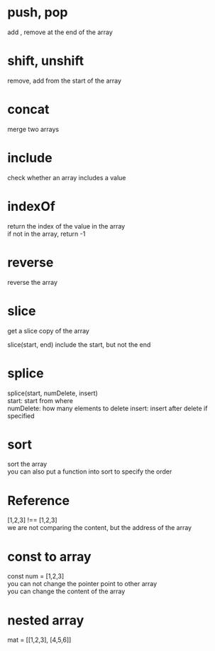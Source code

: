 # push, pop  
add , remove at the end of the array  

# shift, unshift  
remove, add from the start of the array  

# concat  
merge two arrays  

# include 
check whether an array includes a value  

# indexOf
return the index of the value in the array  
if not in the array, return -1  

# reverse  
reverse the array  

# slice
get a slice copy of the array  

slice(start, end)  include the start, but not the end  

# splice
splice(start, numDelete, insert)  
start: start from where  
numDelete: how many elements to delete
insert: insert after delete if specified  

# sort
sort the array  
you can also put a function into sort to specify the order  

# Reference 

[1,2,3] !== [1,2,3]  
we are not comparing the content, but the address of the array  

# const to array
const num = [1,2,3]  
you can not change the pointer point to other array  
you can change the content of the array  


# nested array
mat = [[1,2,3], [4,5,6]]


